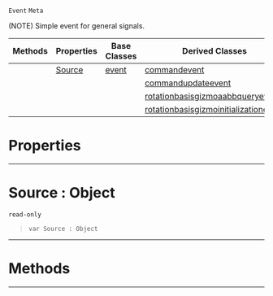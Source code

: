  `Event` `Meta`



(NOTE) Simple event for general signals.

|Methods|Properties|Base Classes|Derived Classes|
|---|---|---|---|
| |[ Source](https://github.com/zeroengineteam/ZeroDocs/blob/master/code_reference/class_reference/objectevent.markdown#source-object)|[event](https://github.com/zeroengineteam/ZeroDocs/blob/master/code_reference/class_reference/event.markdown)|[commandevent](https://github.com/zeroengineteam/ZeroDocs/blob/master/code_reference/class_reference/commandevent.markdown)|
| | | |[commandupdateevent](https://github.com/zeroengineteam/ZeroDocs/blob/master/code_reference/class_reference/commandupdateevent.markdown)|
| | | |[rotationbasisgizmoaabbqueryevent](https://github.com/zeroengineteam/ZeroDocs/blob/master/code_reference/class_reference/rotationbasisgizmoaabbqueryevent.markdown)|
| | | |[rotationbasisgizmoinitializationevent](https://github.com/zeroengineteam/ZeroDocs/blob/master/code_reference/class_reference/rotationbasisgizmoinitializationevent.markdown)|


 #  Properties


---  
 #  Source : Object

 `read-only`

> 
> ``` lang=cpp, name=Nada
> var Source : Object


---  
 #  Methods


---  
 

 